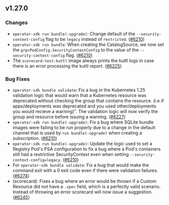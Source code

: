 ## v1.27.0

### Changes

- `operator-sdk run bundle(-upgrade)`: Change default of the `--security-context-config` flag to be `legacy` instead of `restricted`. ([#6210](https://github.com/operator-framework/operator-sdk/pull/6210))
- `operator-sdk run bundle`: When creating the CatalogSource, we now set the `grpcPodConfig.SecurityContextConfig` to the value of the  `--security-context-config` flag. ([#6210](https://github.com/operator-framework/operator-sdk/pull/6210))
- The `scorecard-test-kuttl` image always prints the kuttl logs in case there is an error processing the kuttl report. ([#6225](https://github.com/operator-framework/operator-sdk/pull/6225))

### Bug Fixes

- `operator-sdk bundle validate`: Fix a bug in the Kubernetes 1.25 validation logic that would warn that a Kubernetes resource was deprecated without checking the group that contains the resource.  (i.e if apps/deployments was deprecated and you used other/deployments you would recieve a warning)". The validation logic will now verify the group and resource before issuing a warning. ([#6227](https://github.com/operator-framework/operator-sdk/pull/6227))
- `operator-sdk run bundle(-upgrade)`: Fix a bug where SQLite bundle images were failing to be run properly due to a change in the default channel that is used by `run bundle(-upgrade)` when creating a subscription. ([#6210](https://github.com/operator-framework/operator-sdk/pull/6210))
- `operator-sdk run bundle(-upgrade)`: Update the logic used to set a Registry Pod's PSA configuration to fix a bug where a Pod's containers still had a restrictive SecurityContext even when setting `--security-context-config=legacy`. ([#6210](https://github.com/operator-framework/operator-sdk/pull/6210))
- For `operator-sdk bundle validate`: Fix a bug that would make the command exit with a 0 exit code even if there were validation failures. ([#6274](https://github.com/operator-framework/operator-sdk/pull/6274))
- (scorecard): Fixes a bug where an error would be thrown if a Custom Resource did not have a `.spec` field, which is a perfectly valid scenario.  Instead of throwing an error scorecard will now issue a suggestion. ([#6245](https://github.com/operator-framework/operator-sdk/pull/6245))
